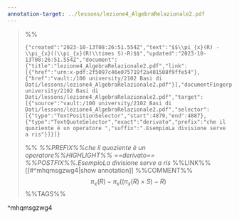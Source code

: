 ```yaml
---
annotation-target: ../lessons/lezione4_AlgebraRelazionale2.pdf
---
```



>%%
>```annotation-json
>{"created":"2023-10-13T08:26:51.554Z","text":"$$\\pi_{x}(R) - \\pi_{x}((\\pi_{x}(R)\\times S)-R)$$","updated":"2023-10-13T08:26:51.554Z","document":{"title":"lezione4_AlgebraRelazionale2.pdf","link":[{"href":"urn:x-pdf:2f5097c46e075719f2a401508f9ffe54"},{"href":"vault:/100 university/2102 Basi di Dati/lessons/lezione4_AlgebraRelazionale2.pdf"}],"documentFingerprint":"2f5097c46e075719f2a401508f9ffe54"},"uri":"vault:/100 university/2102 Basi di Dati/lessons/lezione4_AlgebraRelazionale2.pdf","target":[{"source":"vault:/100 university/2102 Basi di Dati/lessons/lezione4_AlgebraRelazionale2.pdf","selector":[{"type":"TextPositionSelector","start":4879,"end":4887},{"type":"TextQuoteSelector","exact":"derivato","prefix":"che il quoziente è un operatore ","suffix":".EsempioLa divisione serve a ris"}]}]}
>```
>%%
>*%%PREFIX%%che il quoziente è un operatore%%HIGHLIGHT%% ==derivato== %%POSTFIX%%.EsempioLa divisione serve a ris*
>%%LINK%%[[#^mhqmsgzwg4|show annotation]]
>%%COMMENT%%
>$$\pi_{x}(R) - \pi_{x}((\pi_{x}(R)\times S)-R)$$
>%%TAGS%%
>
^mhqmsgzwg4
